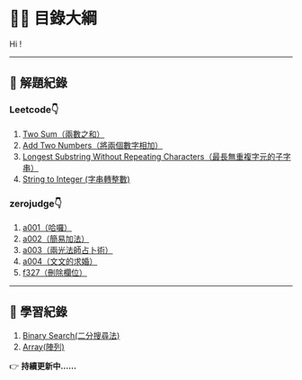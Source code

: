 # 🙋‍♂️ 目錄大綱

Hi !

---

## 📌 解題紀錄

### Leetcode👇

1. [Two Sum（兩數之和）](Leetcode/twosum.md)
2. [Add Two Numbers（將兩個數字相加）](Leetcode/addtwonumber.md)
3. [Longest Substring Without Repeating Characters（最長無重複字元的子字串）](Leetcode/Longest_Substring_Without_Repeating_Characters.md)
4. [String to Integer (字串轉整數)](Leetcode/Sring_to_Interger_atoi.md)

### zerojudge👇

1. [a001（哈囉）](zerojudge/a001.md)
2. [a002（簡易加法）](zerojudge/a002.md)
3. [a003（兩光法師占卜術）](zerojudge/a003.md)
4. [a004（文文的求婚）](zerojudge/a004.md)
5. [f327（刪除欄位）](zerojudge/f327.md)

---

## 📌 學習紀錄

1. [Binary Search(二分搜尋法)](Data_Structure/Binary_search.md)
2. [Array(陣列)](Data_Structure/Array.md)

👉 **持續更新中……**

